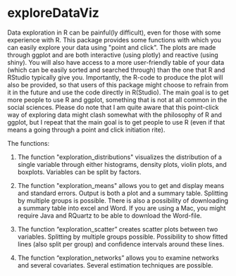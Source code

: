 # exploreDataViz
Data exploration in R can be painful(ly difficult), even for those with some experience with R. This package provides some functions with which you can easily explore your data using "point and click". The plots are made through ggplot and are both interactive (using plotly) and reactive (using shiny). You will also have access to a more user-friendly table of your data (which can be easily sorted and searched through) than the one that R and RStudio typically give you. Importantly, the R-code to produce the plot will also be provided, so that users of this package might choose to refrain from it in the future and use the code directly in R(Studio). The main goal is to get more people to use R and ggplot, something that is not at all common in the social sciences. Please do note that I am quite aware that this point-click way of exploring data might clash somewhat with the philosophy of R and ggplot, but I repeat that the main goal is to get people to use R (even if that means a going through a point and click initiation rite). 

The functions:
1. The function "exploration_distributions" visualizes the distribution of a single variable through either histograms, density plots, violin plots, and boxplots. Variables can be split by factors.

2. The function "exploration_means" allows you to get and display means and standard errors. Output is both a plot and a summary table. Splitting by multiple groups is possible. There is also a possibility of downloading a summary table into excel and Word. If you are using a Mac, you might require Java and RQuartz to be able to download the Word-file.

3. The function “exploration_scatter” creates scatter plots between two variables. Splitting by multiple groups possible. Possibility to show fitted lines (also split per group) and confidence intervals around these lines. 

4. The function “exploration_networks” allows you to examine networks and several covariates. Several estimation techniques are possible. 






